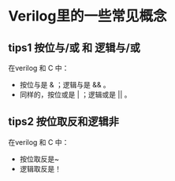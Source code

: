# Verilog里的一些常见概念
## tips1 按位与/或 和 逻辑与/或
在verilog 和 C 中：
- 按位与是 & ；逻辑与是 && 。
- 同样的，按位或是 | ；逻辑或是 || 。
## tips2 按位取反和逻辑非
在verilog 和 C 中：
- 按位取反是~
- 逻辑取反是！
